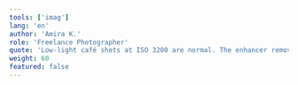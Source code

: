 ```yaml
---
tools: ['imag']
lang: 'en'
author: 'Amira K.'
role: 'Freelance Photographer'
quote: 'Low-light café shots at ISO 3200 are normal. The enhancer removed the waxy noise without halos. A touch more contrast and the files were client-ready by evening.'
weight: 60
featured: false
---
```

